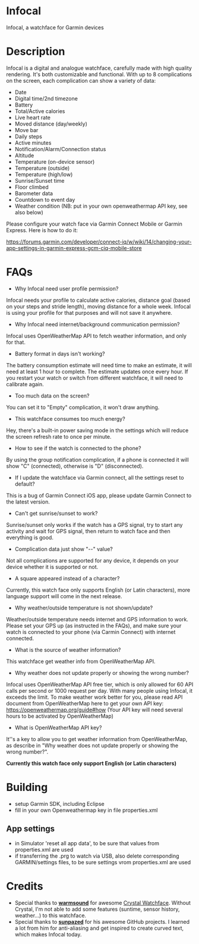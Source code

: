 # Infocal
Infocal, a watchface for Garmin devices


# Description

Infocal is a digital and analogue watchface, carefully made with high quality rendering. It's both customizable and functional. With up to 8 complications on the screen, each complication can show a variety of data:

- Date
- Digital time/2nd timezone
- Battery
- Total/Active calories
- Live heart rate
- Moved distance (day/weekly)
- Move bar
- Daily steps
- Active minutes
- Notification/Alarm/Connection status
- Altitude
- Temperature (on-device sensor)
- Temperature (outside)
- Temperature (high/low)
- Sunrise/Sunset time
- Floor climbed
- Barometer data
- Countdown to event day
- Weather condition (NB: put in your own openweathermap API key, see also below)

Please configure your watch face via Garmin Connect Mobile or Garmin Express. Here is how to do it:

https://forums.garmin.com/developer/connect-iq/w/wiki/14/changing-your-app-settings-in-garmin-express-gcm-ciq-mobile-store

# FAQs

- Why Infocal need user profile permission?

Infocal needs your profile to calculate active calories, distance goal (based on your steps and stride length), moving distance for a whole week. Infocal is using your profile for that purposes and will not save it anywhere.

- Why Infocal need internet/background communication permission?

Infocal uses OpenWeatherMap API to fetch weather information, and only for that.

- Battery format in days isn't working?

The battery consumption estimate will need time to make an estimate, it will need at least 1 hour to complete. The estimate updates once every hour. If you restart your watch or switch from different watchface, it will need to calibrate again.

- Too much data on the screen?

You can set it to "Empty" complication, it won't draw anything.

- This watchface consumes too much energy?

Hey, there's a built-in power saving mode in the settings which will reduce the screen refresh rate to once per minute.

- How to see if the watch is connected to the phone?

By using the group notification complication, if a phone is connected it will show "C" (connected), otherwise is "D" (disconnected).

- If I update the watchface via Garmin connect, all the settings reset to default?

This is a bug of Garmin Connect iOS app, please update Garmin Connect to the latest version.

- Can't get sunrise/sunset to work?

Sunrise/sunset only works if the watch has a GPS signal, try to start any activity and wait for GPS signal, then return to watch face and then everything is good.

- Complication data just show "--" value?

Not all complications are supported for any device, it depends on your device whether it is supported or not.

- A square appeared instead of a character?

Currently, this watch face only supports English (or Latin characters), more language support will come in the next release.

- Why weather/outside temperature is not shown/update?

Weather/outside temperature needs internet and GPS information to work. Please set your GPS up (as instructed in the FAQs), and make sure your watch is connected to your phone (via Carmin Connect) with internet connected.

- What is the source of weather information?

This watchface get weather info from OpenWeatherMap API.

- Why weather does not update properly or showing the wrong number?

Infocal uses OpenWeatherMap API free tier, which is only allowed for 60 API calls per second or 1000 request per day. With many people using Infocal, it exceeds the limit. To make weather work better for you, please read API document from OpenWeatherMap here to get your own API key: https://openweathermap.org/guide#how (Your API key will need several hours to be activated by OpenWeatherMap)

- What is OpenWeatherMap API key?

It''s a key to allow you to get weather information from OpenWeatherMap, as describe in "Why weather does not update properly or showing the wrong number?".

**Currently this watch face only support English (or Latin characters)**

# Building
* setup Garmin SDK, including Eclipse
* fill in your own Openweathermap key in file properties.xml

## App settings
* in Simulator 'reset all app data', to be sure that values from properties.xml are used
* if transferring the .prg to watch via USB, also delete corresponding GARMIN/settings files, to be sure settings vrom properties.xml are used

# Credits

- Special thanks to **[warmsound](https://github.com/warmsound)** for awesome [Crystal Watchface](https://github.com/warmsound/crystal-face). Without Crystal, I'm not able to add some features (suntime, sensor history, weather...) to this watchface.
- Special thanks to **[sunpazed](https://github.com/sunpazed)** for his awesome GitHub projects. I learned a lot from him for anti-aliasing and get inspired to create curved text, which makes Infocal today.

